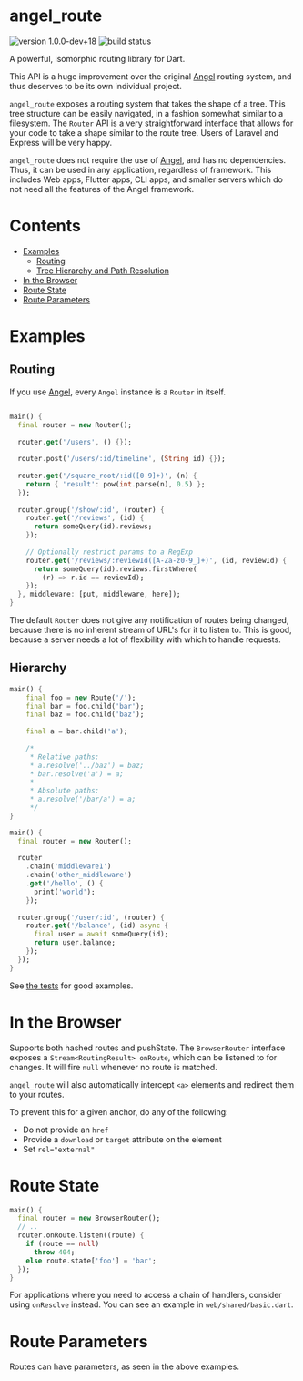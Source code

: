 # angel_route

![version 1.0.0-dev+18](https://img.shields.io/badge/version-1.0.0--dev+18-red.svg)
![build status](https://travis-ci.org/angel-dart/route.svg)

A powerful, isomorphic routing library for Dart.

This API is a huge improvement over the original [Angel](https://github.com/angel-dart/angel)
routing system, and thus deserves to be its own individual project.

`angel_route` exposes a routing system that takes the shape of a tree. This tree structure
can be easily navigated, in a fashion somewhat similar to a filesystem. The `Router` API
is a very straightforward interface that allows for your code to take a shape similar to
the route tree. Users of Laravel and Express will be very happy.

`angel_route` does not require the use of [Angel](https://github.com/angel-dart/angel),
and has no dependencies. Thus, it can be used in any application, regardless of
framework. This includes Web apps, Flutter apps, CLI apps, and smaller servers which do
not need all the features of the Angel framework.

# Contents

* [Examples](#examples)
    * [Routing](#routing)
    * [Tree Hierarchy and Path Resolution](#hierarchy)
* [In the Browser](#in-the-browser)
* [Route State](#route-state)
* [Route Parameters](#route-parameters)
    
# Examples

## Routing
If you use [Angel](https://github.com/angel-dart/angel), every `Angel` instance is
a `Router` in itself.

```dart

main() {
  final router = new Router();
  
  router.get('/users', () {});
  
  router.post('/users/:id/timeline', (String id) {});
  
  router.get('/square_root/:id([0-9]+)', (n) { 
    return { 'result': pow(int.parse(n), 0.5) };
  });
  
  router.group('/show/:id', (router) {
    router.get('/reviews', (id) {
      return someQuery(id).reviews;
    });
    
    // Optionally restrict params to a RegExp
    router.get('/reviews/:reviewId([A-Za-z0-9_]+)', (id, reviewId) {
      return someQuery(id).reviews.firstWhere(
        (r) => r.id == reviewId);
    });
  }, middleware: [put, middleware, here]);
}
```

The default `Router` does not give any notification of routes being changed, because
there is no inherent stream of URL's for it to listen to. This is good, because a server
needs a lot of flexibility with which to handle requests.

## Hierarchy

```dart
main() {
    final foo = new Route('/');
    final bar = foo.child('bar');
    final baz = foo.child('baz');
    
    final a = bar.child('a');
    
    /*
     * Relative paths:
     * a.resolve('../baz') = baz;
     * bar.resolve('a') = a;
     * 
     * Absolute paths:
     * a.resolve('/bar/a') = a;
     */
}
```

```dart
main() {
  final router = new Router();
  
  router
    .chain('middleware1')
    .chain('other_middleware')
    .get('/hello', () {
      print('world');
    });
  
  router.group('/user/:id', (router) {
    router.get('/balance', (id) async {
      final user = await someQuery(id);
      return user.balance;
    });
  });
}
```

See [the tests](test/route/no_params.dart) for good examples.

# In the Browser
Supports both hashed routes and pushState. The `BrowserRouter` interface exposes
a `Stream<RoutingResult> onRoute`, which can be listened to for changes. It will fire `null`
whenever no route is matched.

`angel_route` will also automatically intercept `<a>` elements and redirect them to
your routes.

To prevent this for a given anchor, do any of the following:
  * Do not provide an `href`
  * Provide a `download` or `target` attribute on the element
  * Set `rel="external"`
  
# Route State

```dart
main() {
  final router = new BrowserRouter();
  // ..
  router.onRoute.listen((route) {
    if (route == null)
      throw 404;
    else route.state['foo'] = 'bar';
  });
}
```

For applications where you need to access a chain of handlers, consider using
`onResolve` instead. You can see an example in `web/shared/basic.dart`.

# Route Parameters
Routes can have parameters, as seen in the above examples.
